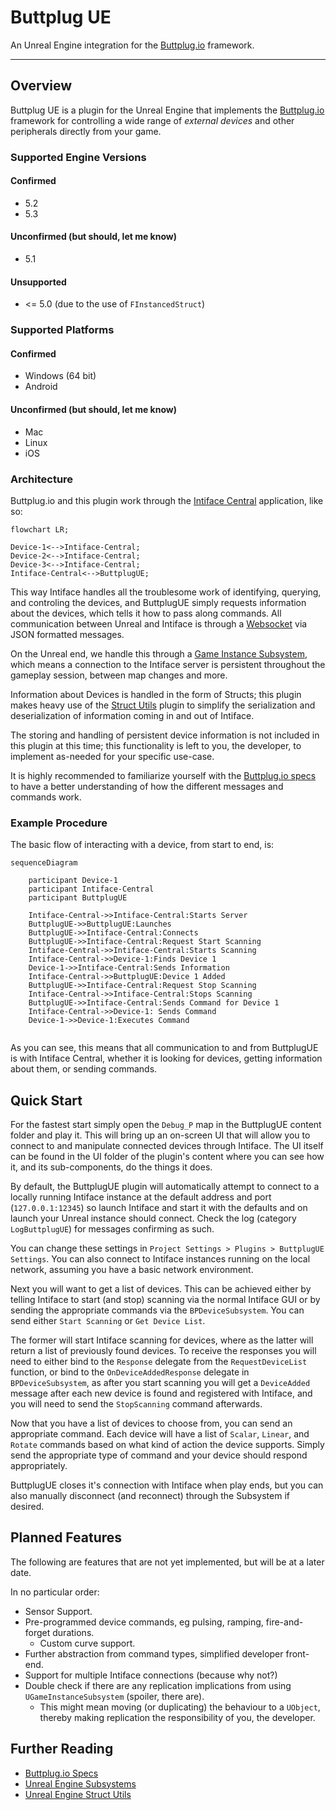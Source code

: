 # Buttplug UE

An Unreal Engine integration for the [Buttplug.io](https://buttplug.io/) framework.

---

## Overview

Buttplug UE is a plugin for the Unreal Engine that implements the [Buttplug.io](https://buttplug.io/) framework for controlling a wide range of *external devices* and other peripherals directly from your game.

### Supported Engine Versions

#### Confirmed

- 5.2
- 5.3

#### Unconfirmed (but should, let me know)

- 5.1

#### Unsupported

- <= 5.0 (due to the use of `FInstancedStruct`)

### Supported Platforms

#### Confirmed

- Windows (64 bit)
- Android

#### Unconfirmed (but should, let me know)

- Mac
- Linux
- iOS

### Architecture

Buttplug.io and this plugin work through the [Intiface Central](https://intiface.com/central/) application, like so:

```mermaid
flowchart LR;

Device-1<-->Intiface-Central;
Device-2<-->Intiface-Central;
Device-3<-->Intiface-Central;
Intiface-Central<-->ButtplugUE;

```

This way Intiface handles all the troublesome work of identifying, querying, and controling the devices, and ButtplugUE simply requests information about the devices, which tells it how to pass along commands. All communication between Unreal and Intiface is through a [Websocket](https://docs.unrealengine.com/5.0/en-US/API/Runtime/WebSockets/) via JSON formatted messages.

On the Unreal end, we handle this through a [Game Instance Subsystem](https://docs.unrealengine.com/5.0/en-US/programming-subsystems-in-unreal-engine/), which means a connection to the Intiface server is persistent throughout the gameplay session, between map changes and more.

Information about Devices is handled in the form of Structs; this plugin makes heavy use of the [Struct Utils](https://docs.unrealengine.com/5.1/en-US/API/Plugins/StructUtils/) plugin to simplify the serialization and deserialization of information coming in and out of Intiface.

The storing and handling of persistent device information is not included in this plugin at this time; this functionality is left to you, the developer, to implement as-needed for your specific use-case.

It is highly recommended to familiarize yourself with the [Buttplug.io specs](https://buttplug-developer-guide.docs.buttplug.io/docs/spec) to have a better understanding of how the different messages and commands work.

### Example Procedure

The basic flow of interacting with a device, from start to end, is:

```mermaid
sequenceDiagram

    participant Device-1
    participant Intiface-Central
    participant ButtplugUE

    Intiface-Central->>Intiface-Central:Starts Server
    ButtplugUE->>ButtplugUE:Launches
    ButtplugUE->>Intiface-Central:Connects
    ButtplugUE->>Intiface-Central:Request Start Scanning
    Intiface-Central->>Intiface-Central:Starts Scanning
    Intiface-Central->>Device-1:Finds Device 1
    Device-1->>Intiface-Central:Sends Information
    Intiface-Central->>ButtplugUE:Device 1 Added
    ButtplugUE->>Intiface-Central:Request Stop Scanning
    Intiface-Central->>Intiface-Central:Stops Scanning
    ButtplugUE->>Intiface-Central:Sends Command for Device 1
    Intiface-Central->>Device-1: Sends Command
    Device-1->>Device-1:Executes Command
    
```

As you can see, this means that all communication to and from ButtplugUE is with Intiface Central, whether it is looking for devices, getting information about them, or sending commands.

## Quick Start

For the fastest start simply open the `Debug_P` map in the ButtplugUE content folder and play it. This will bring up an on-screen UI that will allow you to connect to and manipulate connected devices through Intiface. The UI itself can be found in the UI folder of the plugin's content where you can see how it, and its sub-components, do the things it does.

By default, the ButtplugUE plugin will automatically attempt to connect to a locally running Intiface instance at the default address and port (`127.0.0.1:12345`) so launch Intiface and start it with the defaults and on launch your Unreal instance should connect. Check the log (category `LogButtplugUE`) for messages confirming as such.

You can change these settings in `Project Settings > Plugins > ButtplugUE Settings`. You can also connect to Intiface instances running on the local network, assuming you have a basic network environment.

Next you will want to get a list of devices. This can be achieved either by telling Intiface to start (and stop) scanning via the normal Intiface GUI or by sending the appropriate commands via the `BPDeviceSubsystem`. You can send either `Start Scanning` or `Get Device List`.

The former will start Intiface scanning for devices, where as the latter will return a list of previously found devices. To receive the responses you will need to either bind to the `Response` delegate from the `RequestDeviceList` function, or bind to the `OnDeviceAddedResponse` delegate in `BPDeviceSubsystem`, as after you start scanning you will get a `DeviceAdded` message after each new device is found and registered with Intiface, and you will need to send the `StopScanning` command afterwards.

Now that you have a list of devices to choose from, you can send an appropriate command. Each device will have a list of `Scalar`, `Linear`, and `Rotate` commands based on what kind of action the device supports. Simply send the appropriate type of command and your device should respond appropriately.

ButtplugUE closes it's connection with Intiface when play ends, but you can also manually disconnect (and reconnect) through the Subsystem if desired.

## Planned Features

The following are features that are not yet implemented, but will be at a later date.

In no particular order:

- Sensor Support.
- Pre-programmed device commands, eg pulsing, ramping, fire-and-forget durations.
    - Custom curve support.
- Further abstraction from command types, simplified developer front-end.
- Support for multiple Intiface connections (because why not?)
- Double check if there are any replication implications from using `UGameInstanceSubsystem` (spoiler, there are).
    - This might mean moving (or duplicating) the behaviour to a `UObject`, thereby making replication the responsibility of you, the developer.

## Further Reading

- [Buttplug.io Specs](https://buttplug-developer-guide.docs.buttplug.io/docs/spec)
- [Unreal Engine Subsystems](https://docs.unrealengine.com/5.0/en-US/programming-subsystems-in-unreal-engine/)
- [Unreal Engine Struct Utils](https://docs.unrealengine.com/5.1/en-US/API/Plugins/StructUtils/)